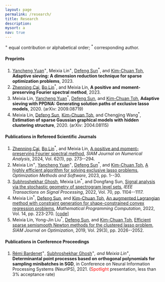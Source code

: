 ```yaml
---
layout: page
permalink: /research/
title: Research
description: 
mysort: a
nav: true
---
```


<sup>+</sup> equal contribution or alphabetical order; <sup>*</sup> corresponding author.

<h4>Preprints</h4>

1. <a href="https://sites.google.com/site/yuanyanchengpaul/home" style="text-decoration: underline;"> Yancheng Yuan</a><sup>+</sup>, Meixia Lin<sup>+</sup>, <a href="https://www.polyu.edu.hk/ama/profile/dfsun/" style="text-decoration: underline;"> Defeng Sun</a><sup>*</sup>, and <a href="https://blog.nus.edu.sg/mattohkc/" style="text-decoration: underline;"> Kim-Chuan Toh</a>, <strong>Adaptive sieving: A dimension reduction
technique for sparse optimization problems</strong>, 2023. 
2. <a href="https://blog.nus.edu.sg/matcz/" style="text-decoration: underline;"> Zhenning Cai</a>, <a href="https://linbopeter.github.io/" style="text-decoration: underline;"> Bo Lin</a><sup>*</sup>, and Meixia Lin, <strong>A positive and moment-preserving Fourier spectral method</strong>, 2023.  
3. Meixia Lin, <a href="https://sites.google.com/site/yuanyanchengpaul/home" style="text-decoration: underline;"> Yancheng Yuan</a><sup>*</sup>, <a href="https://www.polyu.edu.hk/ama/profile/dfsun/" style="text-decoration: underline;"> Defeng Sun</a>, and <a href="https://blog.nus.edu.sg/mattohkc/" style="text-decoration: underline;"> Kim-Chuan Toh</a>, <strong>Adaptive sieving with PPDNA: Generating solution paths of exclusive lasso models</strong>, 2020. (arXiv: 2009.08719)
4. Meixia Lin, <a href="https://www.polyu.edu.hk/ama/profile/dfsun/" style="text-decoration: underline;"> Defeng Sun</a>, <a href="https://blog.nus.edu.sg/mattohkc/" style="text-decoration: underline;"> Kim-Chuan Toh</a>, and Chengjing Wang<sup>*</sup>, <strong>Estimation of sparse Gaussian graphical models with hidden clustering structure</strong>, 2020. (arXiv: 2004.08115)


<h4>Publications in Refereed Scientific Journals</h4>

1. <a href="https://blog.nus.edu.sg/matcz/" style="text-decoration: underline;"> Zhenning Cai</a>, <a href="https://linbopeter.github.io/" style="text-decoration: underline;"> Bo Lin</a><sup>*</sup>, and Meixia Lin, <a href="https://epubs.siam.org/doi/10.1137/23M1563918" style="text-decoration: underline;"> A positive and moment-preserving Fourier spectral method</a>, *SIAM Journal on Numerical Analysis*, 2024, Vol. 62(1), pp. 273--294.
2. Meixia Lin<sup>+</sup>, <a href="https://sites.google.com/site/yuanyanchengpaul/home" style="text-decoration: underline;"> Yancheng Yuan</a><sup>+</sup>, <a href="https://www.polyu.edu.hk/ama/profile/dfsun/" style="text-decoration: underline;"> Defeng Sun</a><sup>*</sup>, and <a href="https://blog.nus.edu.sg/mattohkc/" style="text-decoration: underline;"> Kim-Chuan Toh</a>, <a href="https://www.tandfonline.com/doi/full/10.1080/10556788.2023.2253356" style="text-decoration: underline;"> A highly efficient algorithm for solving exclusive lasso problems</a>, *Optimization Methods and Software*, 2023, pp. 1--30.
3. <a href="https://subhro-ghosh.github.io/" style="text-decoration: underline;"> Subhroshekhar Ghosh</a>, Meixia Lin<sup>*</sup>, and Dongfang Sun, <a href="https://ieeexplore.ieee.org/document/9720125" style="text-decoration: underline;"> Signal analysis via the stochastic geometry of spectrogram level sets</a>, *IEEE Transactions on Signal Processing*, 2022, Vol. 70, pp. 1104--1117.
4. Meixia Lin<sup>*</sup>, <a href="https://www.polyu.edu.hk/ama/profile/dfsun/" style="text-decoration: underline;"> Defeng Sun</a>, and <a href="https://blog.nus.edu.sg/mattohkc/" style="text-decoration: underline;"> Kim-Chuan Toh</a>, <a href="https://link.springer.com/article/10.1007/s12532-021-00210-0" style="text-decoration: underline;"> An augmented Lagrangian method with constraint generation for shape-constrained convex regression problems</a>, *Mathematical Programming Computation*, 2022, Vol. 14, pp. 223-270. <a href="https://doi.org/10.5281/zenodo.5543733" style="text-decoration: underline;">[code]</a>
5. Meixia Lin, Yong-Jin Liu<sup>*</sup>, <a href="https://www.polyu.edu.hk/ama/profile/dfsun/" style="text-decoration: underline;"> Defeng Sun</a>, and <a href="https://blog.nus.edu.sg/mattohkc/" style="text-decoration: underline;"> Kim-Chuan Toh</a>, <a href="https://epubs.siam.org/doi/abs/10.1137/18M1207752" style="text-decoration: underline;"> Efficient sparse semismooth Newton methods for the clustered lasso problem</a>, *SIAM Journal on Optimization*, 2019, Vol. 29(3), pp. 2026--2052.


<h4>Publications in Conference Proceedings</h4>

1. <a href="https://rbardenet.github.io/" style="text-decoration: underline;"> Rémi Bardenet</a><sup>+</sup>, <a href="https://subhro-ghosh.github.io/" style="text-decoration: underline;"> Subhroshekhar Ghosh</a><sup>+*</sup>, and Meixia Lin<sup>+*</sup>, <strong>Determinantal point processes based on orthogonal polynomials for sampling minibatches in SGD</strong>, in Conference on Neural Information Processing Systems (NeurIPS), 2021. (<span style="color:red">Spotlight</span> presentation, less than 3% acceptance rate)


